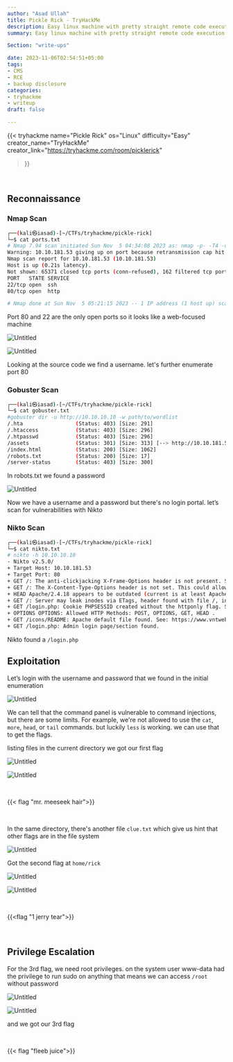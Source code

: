 ```yaml
---
author: "Asad Ullah"
title: Pickle Rick - TryHackMe
description: Easy linux machine with pretty straight remote code execution vulnerability.
summary: Easy linux machine with pretty straight remote code execution vulnerability.

Section: "write-ups"

date: 2023-11-06T02:54:51+05:00
tags: 
- CMS
- RCE
- backup disclosure
categories:
- tryhackme
- writeup
draft: false

---
```


{{< 
tryhackme 
name="Pickle Rick" 
os="Linux" 
difficulty="Easy"  
creator_name="TryHackMe" creator_link="https://tryhackme.com/room/picklerick"
>}}


&nbsp;
&nbsp;
&nbsp;

## Reconnaissance

### Nmap Scan

```bash
┌──(kali㉿iasad)-[~/CTFs/tryhackme/pickle-rick]
└─$ cat ports.txt 
# Nmap 7.94 scan initiated Sun Nov  5 04:34:08 2023 as: nmap -p- -T4 -oN ports.txt 10.10.181.53
Warning: 10.10.181.53 giving up on port because retransmission cap hit (6).
Nmap scan report for 10.10.181.53 (10.10.181.53)
Host is up (0.21s latency).
Not shown: 65371 closed tcp ports (conn-refused), 162 filtered tcp ports (no-response)
PORT   STATE SERVICE
22/tcp open  ssh
80/tcp open  http

# Nmap done at Sun Nov  5 05:21:15 2023 -- 1 IP address (1 host up) scanned in 2827.06 seconds
```

Port 80 and 22 are the only open ports so it looks like a web-focused machine

![Untitled](/write-ups/tryhackme/pickle-rick/1.webp)

![Untitled](/write-ups/tryhackme/pickle-rick/2.webp)

Looking at the source code we find a username. let's further enumerate port 80

### Gobuster Scan

```bash
┌──(kali㉿iasad)-[~/CTFs/tryhackme/pickle-rick]
└─$ cat gobuster.txt 
#gobuster dir -u http://10.10.10.10 -w path/to/wordlist
/.hta                 (Status: 403) [Size: 291]
/.htaccess            (Status: 403) [Size: 296]
/.htpasswd            (Status: 403) [Size: 296]
/assets               (Status: 301) [Size: 313] [--> http://10.10.181.53/assets/]
/index.html           (Status: 200) [Size: 1062]
/robots.txt           (Status: 200) [Size: 17]
/server-status        (Status: 403) [Size: 300]
```

In robots.txt we found a password

![Untitled](/write-ups/tryhackme/pickle-rick/3.webp)

Now we have a username and a password but there's no login portal. let’s scan for vulnerabilities with Nikto

### Nikto Scan

```bash
┌──(kali㉿iasad)-[~/CTFs/tryhackme/pickle-rick]
└─$ cat nikto.txt   
# nikto -h 10.10.10.10
- Nikto v2.5.0/
+ Target Host: 10.10.181.53
+ Target Port: 80
+ GET /: The anti-clickjacking X-Frame-Options header is not present. See: https://developer.mozilla.org/en-US/docs/Web/HTTP/Headers/X-Frame-Options: 
+ GET /: The X-Content-Type-Options header is not set. This could allow the user agent to render the content of the site in a different fashion to the MIME type. See: https://www.netsparker.com/web-vulnerability-scanner/vulnerabilities/missing-content-type-header/: 
+ HEAD Apache/2.4.18 appears to be outdated (current is at least Apache/2.4.54). Apache 2.2.34 is the EOL for the 2.x branch.
+ GET /: Server may leak inodes via ETags, header found with file /, inode: 426, size: 5818ccf125686, mtime: gzip. See: CVE-2003-1418: 
+ GET /login.php: Cookie PHPSESSID created without the httponly flag. See: https://developer.mozilla.org/en-US/docs/Web/HTTP/Cookies: 
+ OPTIONS OPTIONS: Allowed HTTP Methods: POST, OPTIONS, GET, HEAD .
+ GET /icons/README: Apache default file found. See: https://www.vntweb.co.uk/apache-restricting-access-to-iconsreadme/: 
+ GET /login.php: Admin login page/section found.
```

Nikto found a `/login.php`

## Exploitation

Let’s login with the username and password that we found in the initial enumeration

![Untitled](/write-ups/tryhackme/pickle-rick/4.webp)

We can tell that the command panel is vulnerable to command injections, but there are some limits. For example, we're not allowed to use the `cat`, `more`, `head`, or `tail` commands. but luckily `less` is working. we can use that to get the flags.

listing files in the current directory we got our first flag

![Untitled](/write-ups/tryhackme/pickle-rick/5.webp)

![Untitled](/write-ups/tryhackme/pickle-rick/6.webp)


&nbsp;


{{< flag "mr. meeseek hair">}}

&nbsp;


In the same directory, there's another file `clue.txt` which give us hint that other flags are in the file system

![Untitled](/write-ups/tryhackme/pickle-rick/7.webp)

Got the second flag at `home/rick`

![Untitled](/write-ups/tryhackme/pickle-rick/8.webp)

![Untitled](/write-ups/tryhackme/pickle-rick/9.webp)


&nbsp;

{{<flag "1 jerry tear">}}

&nbsp;


## Privilege Escalation

For the 3rd flag, we need root privileges. on the system user www-data had the privilege to run sudo on anything that means we can access `/root` without password

![Untitled](/write-ups/tryhackme/pickle-rick/10.webp)

![Untitled](/write-ups/tryhackme/pickle-rick/11.webp)

and we got our 3rd flag

&nbsp;

{{< flag "fleeb juice">}}

&nbsp;

&nbsp;
